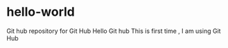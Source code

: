 # hello-world
Git hub repository for Git Hub
Hello Git hub 
This is first time , I am using Git Hub
